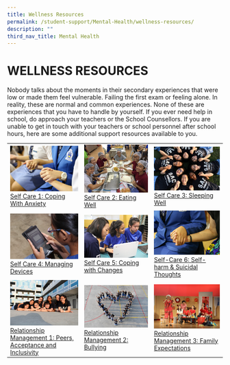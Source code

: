 ```yaml
---
title: Wellness Resources
permalink: /student-support/Mental-Health/wellness-resources/
description: ""
third_nav_title: Mental Health
---
```

# WELLNESS RESOURCES

Nobody talks about the moments in their secondary experiences that were low or made them feel vulnerable. Failing the first exam or feeling alone. In reality, these are normal and common experiences. None of these are experiences that you have to handle by yourself. If you ever need help in school, do approach your teachers or the School Counsellors. If you are unable to get in touch with your teachers or school personnel after school hours, here are some additional support resources available to you.

|   |   |   |
|---|---|---|
| ![](/images/Mental%20Health/FD_0605-scaled.jpg) [Self Care 1: Coping With Anxiety](https://stanthonyscanossiansec.moe.edu.sg/student-support/mental-health/wellness-resources/coping-with-anxiety/ "Self Care 1: Coping With Anxiety")  | ![](/images/Mental%20Health/Eating-Well.jpg) [Self Care 2: Eating Well](https://stanthonyscanossiansec.moe.edu.sg/student-support/mental-health/wellness-resources/eating-well/ "Self Care 2: Eating Well")  | ![](/images/Mental%20Health/Sleeping-Well-scaled.jpg) [Self Care 3: Sleeping Well](https://stanthonyscanossiansec.moe.edu.sg/student-support/mental-health/wellness-resources/sleeping-well/ "Self Care 3: Sleeping Well") |
|![](/images/Mental%20Health/Managing-Devices-scaled.jpg)  [Self Care 4: Managing Devices](https://stanthonyscanossiansec.moe.edu.sg/student-support/mental-health/wellness-resources/managing-devices/ "Self Care 4: Managing Devices")  |  ![](/images/Mental%20Health/Coping-with-Changes-scaled.jpg) [Self Care 5: Coping with Changes](https://stanthonyscanossiansec.moe.edu.sg/student-support/mental-health/wellness-resources/coping-with-changes/ "Self Care 5: Coping with Changes")| ![](/images/Mental%20Health/Self-Harm-scaled.jpg) [Self-Care 6: Self-harm & Suicidal Thoughts](https://stanthonyscanossiansec.moe.edu.sg/student-support/mental-health/wellness-resources/self-harm-suicidal-thoughts/ "Self-Care 6: Self-harm & Suicidal Thoughts") |
| ![](/images/Mental%20Health/New-Banner-image.jpg) [Relationship Management 1: Peers, Acceptance and Inclusivity](https://stanthonyscanossiansec.moe.edu.sg/student-support/mental-health/wellness-resources/peers-acceptance-and-inclusivity/ "Relationship Management 1: Peers, Acceptance and Inclusivity") |![](/images/Mental%20Health/Banner-image-6.jpg) [Relationship Management 2: Bullying](https://stanthonyscanossiansec.moe.edu.sg/student-support/mental-health/wellness-resources/bullying/ "Relationship Management 2: Bullying") | ![](/images/Mental%20Health/Banner-Image-3-scaled.jpg) [Relationship Management 3: Family Expectations](https://stanthonyscanossiansec.moe.edu.sg/student-support/mental-health/wellness-resources/family-expectations/ "Relationship Management 3: Family Expectations") |